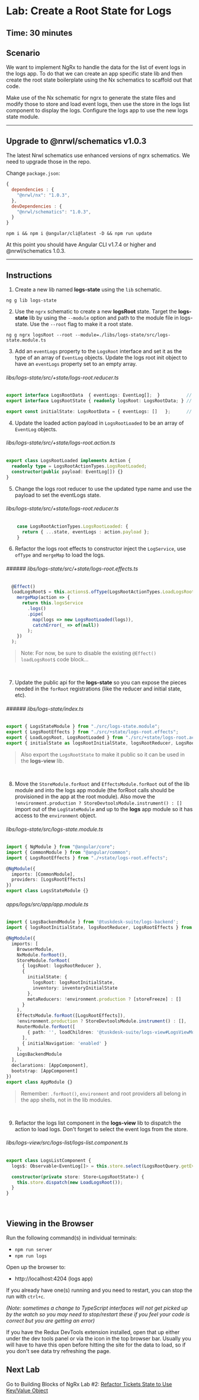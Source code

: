 # Lab: Create a Root State for Logs

## Time: 30 minutes

## Scenario
We want to implement NgRx to handle the data for the list of event logs in the logs app. To do that we can create an app specific state lib and then create the root state boilerplate using the Nx schematics to scaffold out that code.

Make use of the Nx schematic for ngrx to generate the state files and modify those to store and load event logs, then use the store in the logs list component to display the logs. Configure the logs app to use the new logs state module.

---

## Upgrade to @nrwl/schematics v1.0.3

The latest Nrwl schematics use enhanced versions of ngrx schematics. We need to upgrade those in the repo.

Change `package.json`:

```js
{
  dependencies : {
    "@nrwl/nx": "1.0.3",
  },
  devDependencies : {
    "@nrwl/schematics": "1.0.3",  
  }  
}
```

```console
npm i && npm i @angular/cli@latest -D && npm run update
```

At this point you should have Angular CLI v1.7.4 or higher and @nrwl/schematics 1.0.3.

---

## Instructions

1. Create a new lib named **logs-state** using the `lib` schematic.

  ```console
  ng g lib logs-state
  ```

2. Use the `ngrx` schematic to create a new **logsRoot** state. Target the **logs-state** lib by using the `--module` option and path to the module file in logs-state. Use the `--root` flag to make it a root state.

  ```console
  ng g ngrx logsRoot --root --module=./libs/logs-state/src/logs-state.module.ts
  ```

3. Add an `eventLogs` property to the `LogsRoot` interface and set it as the type of an array of `EventLog` objects. Update the logs root init object to have an `eventLogs` property set to an empty array.

  ###### libs/logs-state/src/+state/logs-root.reducer.ts  

  ```ts  
  export interface LogsRootData  { eventLogs: EventLog[];  }          // managed data within this Feature
  export interface LogsRootState { readonly logsRoot: LogsRootData; } // slice of Store state (aka Feature)

  export const initialState: LogsRootData = { eventLogs: []   };      // initial managed state
  ```

4. Update the loaded action payload in `LogsRootLoaded` to be an array of `EventLog` objects.

  ###### libs/logs-state/src/+state/logs-root.action.ts  
  
  ```ts
  export class LogsRootLoaded implements Action {
    readonly type = LogsRootActionTypes.LogsRootLoaded;
    constructor(public payload: EventLog[]) {}
  }
  ```

5. Change the logs root reducer to use the updated type name and use the payload to set the eventLogs state.


###### libs/logs-state/src/+state/logs-root.reducer.ts  

```ts
    case LogsRootActionTypes.LogsRootLoaded: {
      return { ...state, eventLogs : action.payload };
    }
```    


6. Refactor the logs root effects to constructor inject the `LogService`, use `ofType` and `mergeMap` to load the logs.

###### ###### libs/logs-state/src/+state/logs-root.effects.ts  

```typescript
  @Effect()
  loadLogsRoot$ = this.actions$.ofType(LogsRootActionTypes.LoadLogsRoot).pipe(
    mergeMap(action => {
      return this.logsService
        .logs()
        .pipe(
          map(logs => new LogsRootLoaded(logs)), 
          catchError(_ => of(null))
        );
    })
  );
```

> Note: For now, be sure to disable the existing `@Effect() loadLogsRoot$` code block...

<br/>

7. Update the public api for the **logs-state** so you can expose the pieces needed in the `forRoot` registrations (like the reducer and initial state, etc). 

###### ###### libs/logs-state/index.ts  

```ts
export { LogsStateModule } from "./src/logs-state.module";
export { LogsRootEffects } from "./src/+state/logs-root.effects";
export { LoadLogsRoot, LogsRootLoaded } from "./src/+state/logs-root.actions";
export { initialState as logsRootInitialState, logsRootReducer, LogsRootState } from "./src/+state/logs-root.reducer";
```

  >  Also export the `LogsRootState` to make it public so it can be used in the **logs-view** lib.

<br/>

8. Move the `StoreModule.forRoot` and `EffectsModule.forRoot` out of the lib module and into the logs app module (the forRoot calls should be provisioned in the app at the root module). Also move the `!environment.production ? StoreDevtoolsModule.instrument() : []` import out of the `LogStateModule` and up to the **logs** app module so it has access to the `environment` object.

###### libs/logs-state/src/logs-state.module.ts

```ts
import { NgModule } from "@angular/core";
import { CommonModule } from "@angular/common";
import { LogsRootEffects } from "./+state/logs-root.effects";

@NgModule({
  imports: [CommonModule],
  providers: [LogsRootEffects]
})
export class LogsStateModule {}

```

###### apps/logs/src/app/app.module.ts

```ts
import { LogsBackendModule } from '@tuskdesk-suite/logs-backend';
import { logsRootInitialState, logsRootReducer, LogsRootEffects } from '@tuskdesk-suite/logs-state';

@NgModule({
  imports: [
    BrowserModule,
    NxModule.forRoot(),
    StoreModule.forRoot(
      { logsRoot: logsRootReducer },
      {
        initialState: {
          logsRoot: logsRootInitialState,
          inventory: inventoryInitialState
        },
        metaReducers: !environment.production ? [storeFreeze] : []
      }
    ),
    EffectsModule.forRoot([LogsRootEffects]),
    !environment.production ? StoreDevtoolsModule.instrument() : [],
    RouterModule.forRoot([
        { path: '', loadChildren: '@tuskdesk-suite/logs-view#LogsViewModule' }
      ], 
      { initialNavigation: 'enabled' }
    ),
    LogsBackendModule
  ],
  declarations: [AppComponent],
  bootstrap: [AppComponent]
})
export class AppModule {}

```

  >  Remember: `.forRoot()`, `environment` and root providers all belong in the app shells, not in the lib modules.

<br/>

9. Refactor the logs list component in the **logs-view** lib to dispatch the action to load logs. Don't forget to select the event logs from the store.

###### libs/logs-view/src/logs-list/logs-list.component.ts

```ts
export class LogsListComponent {
  logs$: Observable<EventLog[]> = this.store.select(LogsRootQuery.getEventLogs);

  constructor(private store: Store<LogsRootState>) {
    this.store.dispatch(new LoadLogsRoot());
  }
}

```

<br/>

## Viewing in the Browser
Run the following command(s) in individual terminals:
- `npm run server`
- `npm run logs`

Open up the browser to:
- http://localhost:4204 (logs app)

If you already have one(s) running and you need to restart, you can stop the run with `ctrl+c`.

*(Note: sometimes a change to TypeScript interfaces will not get picked up by the watch so you may need to stop/restart these if you feel your code is correct but you are getting an error)*

If you have the Redux DevTools extension installed, open that up either under the dev tools panel or via the icon in the top browser bar. Usually you will have to have this open before hitting the site for the data to load, so if you don't see data try refreshing the page.

## Next Lab
Go to Building Blocks of NgRx Lab #2: [Refactor Tickets State to Use Key/Value Object](lab-2.md)
